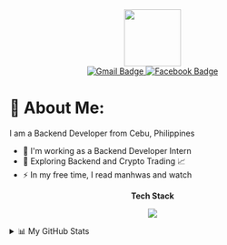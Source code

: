 <div id="header" align="center">
  <img src="https://media.giphy.com/media/M9gbBd9nbDrOTu1Mqx/giphy.gif" width="100"/>
</div>

<div id="badges" align="center">
  <a href="mailto:l.a.cabucos@gmail.com">
    <img src="https://img.shields.io/badge/Gmail-red?style=for-the-badge&logo=gmail&logoColor=white" alt="Gmail Badge"/>
  </a>
  <a href="https://www.facebook.com/les.cabs">
    <img src="https://img.shields.io/badge/Facebook-1877F2?style=for-the-badge&logo=facebook&logoColor=white" alt="Facebook Badge"/>
  </a>
</div>

<div align="center">
  <img src="https://komarev.com/ghpvc/?username=laxenderae&style=flat-square&color=blue" alt=""/>
</div>



# 💫 About Me:
I am a Backend Developer from Cebu, Philippines
- 🔭 I'm working as a Backend Developer Intern
- 🌱 Exploring Backend and Crypto Trading 📈
- ⚡ In my free time, I read manhwas and watch



<p align="center">
  <b>Tech Stack</b>
</p> 
<p align="center">
  <a href="https://skillicons.dev">
    <img src="https://skillicons.dev/icons?i=figma,git,php,python,java,react,html,css,js,mysql&perline=4" />
  </a>
</p>

<details>
<summary>📊 My GitHub Stats</summary>

![](https://github-readme-stats.vercel.app/api?username=laxendera&theme=react&hide_border=false&include_all_commits=false&count_private=false)<br/>
![](https://github-readme-streak-stats.herokuapp.com/?user=laxendera&theme=react&hide_border=false)<br/>
![](https://github-readme-stats.vercel.app/api/top-langs/?username=laxendera&theme=react&hide_border=false&include_all_commits=false&count_private=false&layout=compact)

</details>



